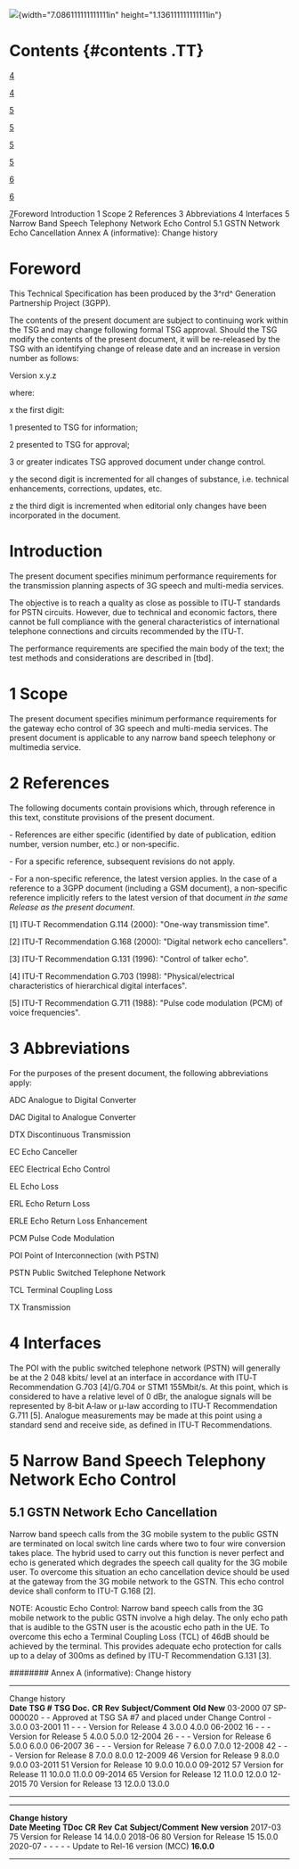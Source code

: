 ![](media/image1.jpeg){width="7.086111111111111in"
height="1.136111111111111in"}

Contents {#contents .TT}
========

[4](#foreword)

[4](#introduction)

[5](#scope)

[5](#references)

[5](#abbreviations)

[5](#interfaces)

[6](#narrow-band-speech-telephony-network-echo-control)

[6](#gstn-network-echo-cancellation)

[7](#annex-a-informative-change-history)Foreword Introduction 1 Scope 2
References 3 Abbreviations 4 Interfaces 5 Narrow Band Speech Telephony
Network Echo Control 5.1 GSTN Network Echo Cancellation Annex A
(informative): Change history

Foreword
========

This Technical Specification has been produced by the 3^rd^ Generation
Partnership Project (3GPP).

The contents of the present document are subject to continuing work
within the TSG and may change following formal TSG approval. Should the
TSG modify the contents of the present document, it will be re-released
by the TSG with an identifying change of release date and an increase in
version number as follows:

Version x.y.z

where:

x the first digit:

1 presented to TSG for information;

2 presented to TSG for approval;

3 or greater indicates TSG approved document under change control.

y the second digit is incremented for all changes of substance, i.e.
technical enhancements, corrections, updates, etc.

z the third digit is incremented when editorial only changes have been
incorporated in the document.

Introduction
============

The present document specifies minimum performance requirements for the
transmission planning aspects of 3G speech and multi-media services.

The objective is to reach a quality as close as possible to ITU‑T
standards for PSTN circuits. However, due to technical and economic
factors, there cannot be full compliance with the general
characteristics of international telephone connections and circuits
recommended by the ITU‑T.

The performance requirements are specified the main body of the text;
the test methods and considerations are described in \[tbd\].

1 Scope
=======

The present document specifies minimum performance requirements for the
gateway echo control of 3G speech and multi-media services. The present
document is applicable to any narrow band speech telephony or multimedia
service.

2 References
============

The following documents contain provisions which, through reference in
this text, constitute provisions of the present document.

\- References are either specific (identified by date of publication,
edition number, version number, etc.) or non‑specific.

\- For a specific reference, subsequent revisions do not apply.

\- For a non-specific reference, the latest version applies. In the case
of a reference to a 3GPP document (including a GSM document), a
non-specific reference implicitly refers to the latest version of that
document *in the same Release as the present document*.

\[1\] ITU‑T Recommendation G.114 (2000): \"One-way transmission time\".

\[2\] ITU-T Recommendation G.168 (2000): \"Digital network echo
cancellers\".

\[3\] ITU-T Recommendation G.131 (1996): \"Control of talker echo\".

\[4\] ITU-T Recommendation G.703 (1998): \"Physical/electrical
characteristics of hierarchical digital interfaces\".

\[5\] ITU-T Recommendation G.711 (1988): \"Pulse code modulation (PCM)
of voice frequencies\".

3 Abbreviations
===============

For the purposes of the present document, the following abbreviations
apply:

ADC Analogue to Digital Converter

DAC Digital to Analogue Converter

DTX Discontinuous Transmission

EC Echo Canceller

EEC Electrical Echo Control

EL Echo Loss

ERL Echo Return Loss

ERLE Echo Return Loss Enhancement

PCM Pulse Code Modulation

POI Point of Interconnection (with PSTN)

PSTN Public Switched Telephone Network

TCL Terminal Coupling Loss

TX Transmission

4 Interfaces
============

The POI with the public switched telephone network (PSTN) will generally
be at the 2 048 kbits/ level at an interface in accordance with ITU‑T
Recommendation G.703 \[4\]/G.704 or STM1 155Mbit/s. At this point, which
is considered to have a relative level of 0 dBr, the analogue signals
will be represented by 8‑bit A‑law or μ-law according to ITU‑T
Recommendation G.711 \[5\]. Analogue measurements may be made at this
point using a standard send and receive side, as defined in ITU‑T
Recommendations.

5 Narrow Band Speech Telephony Network Echo Control
===================================================

5.1 GSTN Network Echo Cancellation
----------------------------------

Narrow band speech calls from the 3G mobile system to the public GSTN
are terminated on local switch line cards where two to four wire
conversion takes place. The hybrid used to carry out this function is
never perfect and echo is generated which degrades the speech call
quality for the 3G mobile user. To overcome this situation an echo
cancellation device should be used at the gateway from the 3G mobile
network to the GSTN. This echo control device shall conform to ITU-T
G.168 \[2\].

NOTE: Acoustic Echo Control: Narrow band speech calls from the 3G mobile
network to the public GSTN involve a high delay. The only echo path that
is audible to the GSTN user is the acoustic echo path in the UE. To
overcome this echo a Terminal Coupling Loss (TCL) of 46dB should be
achieved by the terminal. This provides adequate echo protection for
calls up to a delay of 300ms as defined by ITU-T Recommendation G.131
\[3\].

######## Annex A (informative): Change history

  ---------------- ------------ -------------- -------- --------- -------------------------------------------------------- --------- ---------
  Change history                                                                                                                     
  **Date**         **TSG \#**   **TSG Doc.**   **CR**   **Rev**   **Subject/Comment**                                      **Old**   **New**
  03-2000          07           SP-000020      \-       \-        Approved at TSG SA \#7 and placed under Change Control   \-        3.0.0
  03-2001          11           \-             \-       \-        Version for Release 4                                    3.0.0     4.0.0
  06-2002          16           \-             \-       \-        Version for Release 5                                    4.0.0     5.0.0
  12-2004          26           \-             \-       \-        Version for Release 6                                    5.0.0     6.0.0
  06-2007          36           \-             \-       \-        Version for Release 7                                    6.0.0     7.0.0
  12-2008          42           \-             \-       \-        Version for Release 8                                    7.0.0     8.0.0
  12-2009          46                                             Version for Release 9                                    8.0.0     9.0.0
  03-2011          51                                             Version for Release 10                                   9.0.0     10.0.0
  09-2012          57                                             Version for Release 11                                   10.0.0    11.0.0
  09-2014          65                                             Version for Release 12                                   11.0.0    12.0.0
  12-2015          70                                             Version for Release 13                                   12.0.0    13.0.0
  ---------------- ------------ -------------- -------- --------- -------------------------------------------------------- --------- ---------

  -------------------- ------------- ---------- -------- --------- --------- -------------------------------- -----------------
  **Change history**                                                                                          
  **Date**             **Meeting**   **TDoc**   **CR**   **Rev**   **Cat**   **Subject/Comment**              **New version**
  2017-03              75                                                    Version for Release 14           14.0.0
  2018-06              80                                                    Version for Release 15           15.0.0
  2020-07              \-            \-         \-       \-        \-        Update to Rel-16 version (MCC)   **16.0.0**
  -------------------- ------------- ---------- -------- --------- --------- -------------------------------- -----------------
